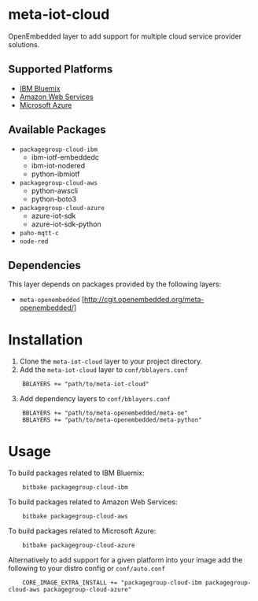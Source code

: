 meta-iot-cloud
==============
OpenEmbedded layer to add support for multiple cloud service provider solutions.

## Supported Platforms
* [IBM Bluemix](https://console.ng.bluemix.net/)
* [Amazon Web Services](https://aws.amazon.com/)
* [Microsoft Azure](https://azure.microsoft.com/)

## Available Packages
* `packagegroup-cloud-ibm`
    * ibm-iotf-embeddedc
    * ibm-iot-nodered
    * python-ibmiotf
* `packagegroup-cloud-aws`
    * python-awscli
    * python-boto3
* `packagegroup-cloud-azure`
    * azure-iot-sdk
    * azure-iot-sdk-python
* `paho-mqtt-c`
* `node-red`

## Dependencies
This layer depends on packages provided by the following layers:
* `meta-openembedded` [http://cgit.openembedded.org/meta-openembedded/]

Installation
============
1. Clone the `meta-iot-cloud` layer to your project directory.
2. Add the `meta-iot-cloud` layer to `conf/bblayers.conf`
```bitbake
	BBLAYERS += "path/to/meta-iot-cloud"
```
3. Add dependency layers to `conf/bblayers.conf`
```bitbake
	BBLAYERS += "path/to/meta-openembedded/meta-oe"
	BBLAYERS += "path/to/meta-openembedded/meta-python"
```

Usage
=====
To build packages related to IBM Bluemix:
```shell
	bitbake packagegroup-cloud-ibm
```
	
To build packages related to Amazon Web Services:
```shell
	bitbake packagegroup-cloud-aws
```

To build packages related to Microsoft Azure:
```shell
	bitbake packagegroup-cloud-azure
```
Alternatively to add support for a given platform into your image add the following to your distro config or `conf/auto.conf`

```bitbake
    CORE_IMAGE_EXTRA_INSTALL += "packagegroup-cloud-ibm packagegroup-cloud-aws packagegroup-cloud-azure"
```
